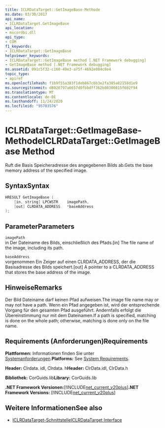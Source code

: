 ```yaml
---
title: ICLRDataTarget::GetImageBase-Methode
ms.date: 03/30/2017
api_name:
- ICLRDataTarget.GetImageBase
api_location:
- mscordbi.dll
api_type:
- COM
f1_keywords:
- ICLRDataTarget::GetImageBase
helpviewer_keywords:
- ICLRDataTarget::GetImageBase method [.NET Framework debugging]
- GetImageBase method [.NET Framework debugging]
ms.assetid: 091c5f32-c160-49e3-a75f-4692e084c8e4
topic_type:
- apiref
ms.openlocfilehash: f1b9f55a383f1deb867c6b3e2fa385a82158d1e9
ms.sourcegitcommit: d8020797a6657d0fbbdff362b80300815f682f94
ms.translationtype: MT
ms.contentlocale: de-DE
ms.lasthandoff: 11/24/2020
ms.locfileid: "95703576"
---
```

# <a name="iclrdatatargetgetimagebase-method"></a><span data-ttu-id="50e26-102">ICLRDataTarget::GetImageBase-Methode</span><span class="sxs-lookup"><span data-stu-id="50e26-102">ICLRDataTarget::GetImageBase Method</span></span>

<span data-ttu-id="50e26-103">Ruft die Basis Speicheradresse des angegebenen Bilds ab.</span><span class="sxs-lookup"><span data-stu-id="50e26-103">Gets the base memory address of the specified image.</span></span>  
  
## <a name="syntax"></a><span data-ttu-id="50e26-104">Syntax</span><span class="sxs-lookup"><span data-stu-id="50e26-104">Syntax</span></span>  
  
```cpp  
HRESULT GetImageBase (  
    [in, string] LPCWSTR    imagePath,  
    [out] CLRDATA_ADDRESS   *baseAddress  
);  
```  
  
## <a name="parameters"></a><span data-ttu-id="50e26-105">Parameter</span><span class="sxs-lookup"><span data-stu-id="50e26-105">Parameters</span></span>  

 `imagePath`  
 <span data-ttu-id="50e26-106">in Der Dateiname des Bilds, einschließlich des Pfads.</span><span class="sxs-lookup"><span data-stu-id="50e26-106">[in] The file name of the image, including its path.</span></span>  
  
 `baseAddress`  
 <span data-ttu-id="50e26-107">vorgenommen Ein Zeiger auf einen CLRDATA_ADDRESS, der die Basisadresse des Bilds speichert.</span><span class="sxs-lookup"><span data-stu-id="50e26-107">[out] A pointer to a CLRDATA_ADDRESS that stores the base address of the image.</span></span>  
  
## <a name="remarks"></a><span data-ttu-id="50e26-108">Hinweise</span><span class="sxs-lookup"><span data-stu-id="50e26-108">Remarks</span></span>  

 <span data-ttu-id="50e26-109">Der Bild Dateiname darf keinen Pfad aufweisen.</span><span class="sxs-lookup"><span data-stu-id="50e26-109">The image file name may or may not have a path.</span></span> <span data-ttu-id="50e26-110">Wenn ein Pfad angegeben ist, wird der entsprechende Vorgang für den gesamten Pfad ausgeführt. Andernfalls erfolgt die Übereinstimmung nur mit dem Dateinamen.</span><span class="sxs-lookup"><span data-stu-id="50e26-110">If a path is specified, matching is done on the whole path; otherwise, matching is done only on the file name.</span></span>  
  
## <a name="requirements"></a><span data-ttu-id="50e26-111">Requirements (Anforderungen)</span><span class="sxs-lookup"><span data-stu-id="50e26-111">Requirements</span></span>  

 <span data-ttu-id="50e26-112">**Plattformen:** Informationen finden Sie unter [Systemanforderungen](../../get-started/system-requirements.md).</span><span class="sxs-lookup"><span data-stu-id="50e26-112">**Platforms:** See [System Requirements](../../get-started/system-requirements.md).</span></span>  
  
 <span data-ttu-id="50e26-113">**Header:** Clrdata. idl, Clrdata. h</span><span class="sxs-lookup"><span data-stu-id="50e26-113">**Header:** ClrData.idl, ClrData.h</span></span>  
  
 <span data-ttu-id="50e26-114">**Bibliothek:** CorGuids.lib</span><span class="sxs-lookup"><span data-stu-id="50e26-114">**Library:** CorGuids.lib</span></span>  
  
 <span data-ttu-id="50e26-115">**.NET Framework Versionen:**[!INCLUDE[net_current_v20plus](../../../../includes/net-current-v20plus-md.md)]</span><span class="sxs-lookup"><span data-stu-id="50e26-115">**.NET Framework Versions:** [!INCLUDE[net_current_v20plus](../../../../includes/net-current-v20plus-md.md)]</span></span>  
  
## <a name="see-also"></a><span data-ttu-id="50e26-116">Weitere Informationen</span><span class="sxs-lookup"><span data-stu-id="50e26-116">See also</span></span>

- [<span data-ttu-id="50e26-117">ICLRDataTarget-Schnittstelle</span><span class="sxs-lookup"><span data-stu-id="50e26-117">ICLRDataTarget Interface</span></span>](iclrdatatarget-interface.md)
